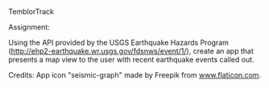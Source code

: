 TemblorTrack

Assignment:

Using the API provided by the USGS Earthquake Hazards Program (http://ehp2-earthquake.wr.usgs.gov/fdsnws/event/1/), create an app that presents a map view to the user with recent earthquake events called out.

Credits:
App icon "seismic-graph" made by Freepik from www.flaticon.com.
